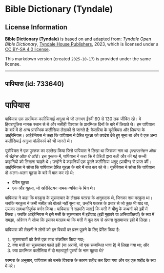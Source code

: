 # Bible Dictionary (Tyndale)

## License Information

**Bible Dictionary (Tyndale)** is based on and adapted from: _Tyndale Open Bible Dictionary_, [Tyndale House Publishers](https://tyndaleopenresources.com/), 2023, which is licensed under a [CC BY-SA 4.0 license](https://creativecommons.org/licenses/by-sa/4.0/legalcode.en).

This markdown version (created `2025-10-17`) is provided under the same license.



--------------------------------

## पापियास (id: 733640)

पापियास
=======

पापियास एक प्रारम्भिक कलीसियाई अगुआ थे जो लगभग ईस्वी 60 से 130 तक जीवित रहे। वे हियरापुलिस नामक स्थान से थे और मसीही विश्वास के प्रारम्भिक दिनों के बारे में लिखते थे। हम पापियास के बारे में दो अन्य प्रारम्भिक कलीसिया लेखकों से जानते हैं: कैसरिया के यूसेबियस और लियन्स के आईरेनियस। आईरेनियस ने कहा कि पापियास ने प्रेरित यूहन्ना को उपदेश देते हुए सुना था और वे एक अन्य कलीसियाई अगुआ पॉलीकार्प को भी जानते थे।

यूसेबियस ने एक पुस्तक का उल्लेख किया जिसे पापियास ने लिखा था जिसका नाम था *एक्सप्लनेशन ऑफ़ थे सेइंग्स ऑफ़ थे लॉर्ड*। इस पुस्तक में, पापियास ने कहा कि वे प्रेरितों द्वारा कही और की गई सच्ची कहानियों को लिखना चाहते थे। उन्होंने ये कहानियाँ एक पुराने कलीसिया अगुए (प्राचीन) से प्राप्त कीं। आईरेनियस ने सोचा कि पापियास प्रेरित यूहन्ना के बारे में बात कर रहे थे। यूसेबियस ने सोचा कि पापियास दो अलग\-अलग यूहन्ना के बारे में बात कर रहे थे:

* प्रेरित यूहन्ना
* एक और यूहन्ना, जो अरिस्टियन नामक व्यक्ति के मित्र थे।

पापियास ने कहा कि मरकुस के सुसमाचार के लेखक पतरस के अनुवादक थे, जिनका नाम मरकुस था। जबकि मरकुस ने कभी मसीह को बोलते नहीं सुना था, उन्होंने पतरस के प्रचार से जो कुछ भी याद था, उसका सावधानीपूर्वक वर्णन किया। पापियास ने सहमति जताई कि मत्ती ने यीशु के कथनों को इब्री में लिखा। जबकि आईरेनियस ने इसे मत्ती के सुसमाचार में इब्रीवाद (इब्री मुहावरे या अभिव्यक्तियाँ) के रूप में समझा, ओरेगन ने सोचा कि इसका मतलब था कि मत्ती ने मूल रूप से अपना सुसमाचार इब्री में लिखा।

पापियास की लेखनी ने लोगों को इन विषयों पर प्रश्न पूछने के लिए प्रेरित किया है:

1. सुसमाचारों को कैसे एक साथ संकलित किया गया;
2. क्या मत्ती का सुसमाचार पहले इब्री (या अरामी, जो एक सम्बन्धित भाषा है) में लिखा गया था; और
3. क्या प्रारम्भिक कलीसिया में दो महत्वपूर्ण पुरुषों के नाम यूहन्ना थे?

परम्परा के अनुसार, पापियास को उनके विश्वास के कारण शहीद कर दिया गया और वह एक शहीद के रूप में मरे।


